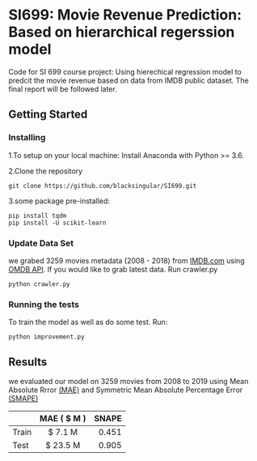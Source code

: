 # SI699: Movie Revenue Prediction: Based on hierarchical regerssion model

Code for SI 699 course project: Using hierechical regression model to predcit the movie revenue based on data from IMDB public dataset. The final report will be followed later.

## Getting Started

### Installing

1.To setup on your local machine:
Install Anaconda with Python >= 3.6.

2.Clone the repository
```
git clone https://github.com/blacksingular/SI699.git
```

3.some package pre-installed:
```
pip install tqdm
pip install -U scikit-learn 
```

### Update Data Set

we grabed 3259 movies metadata (2008 - 2018) from [IMDB.com](https://www.imdb.com/) using [OMDB API](http://www.omdbapi.com/).
If you would like to grab latest data. Run crawler.py
```
python crawler.py
```



### Running the tests
To train the model as well as do some test. Run:
```
python improvement.py
```

## Results

we evaluated our model on 3259 movies from 2008 to 2019 using Mean Absolute Rrror [(MAE)](https://en.wikipedia.org/wiki/Mean_absolute_error) and Symmetric Mean Absolute Percentage Error 
[(SMAPE)](https://en.wikipedia.org/wiki/Symmetric_mean_absolute_percentage_error)

|               | MAE ( $ M )         | SNAPE  |
| ------------- |:----------------: | ---------------:|
| Train         | $ 7.1 M        | 0.451 |
| Test          | $ 23.5 M       | 0.905 |






